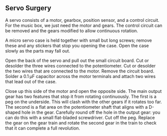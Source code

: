 ## Servo Surgery

A servo consists of a motor, gearbox, position sensor, and a control circuit. For the music box, we just need the motor and gears. The control circuit can be removed and the gears modified to allow continuous rotation.

A micro servo case is held together with small but long screws; remove these and any stickers that stop you opening the case. Open the case slowly as the parts may fall out.

Open the back of the servo and pull out the small circuit board. Cut or desolder the three wires connected to the potentiometer. Cut or desolder the two wires that are connected to the motor. Remove the circuit board. Solder a 0.1 μF capacitor across the motor terminals and attach two wires that lead out of the case.

Close up this side of the motor and open the opposite side. The main output gear has two features that stop it from rotating continuously. The first is a peg on the underside. This will clash with the other gears if it rotates too far. The second is a flat area on the potentiometer shaft that aligns with a D-shaped hole in the gear. Carefully round off the hole in the output gear: you can do this with a small flat-bladed screwdriver. Cut off the peg. Replace the gear on the gear train and rotate the second gear in the train to check that it can complete a full revolution.